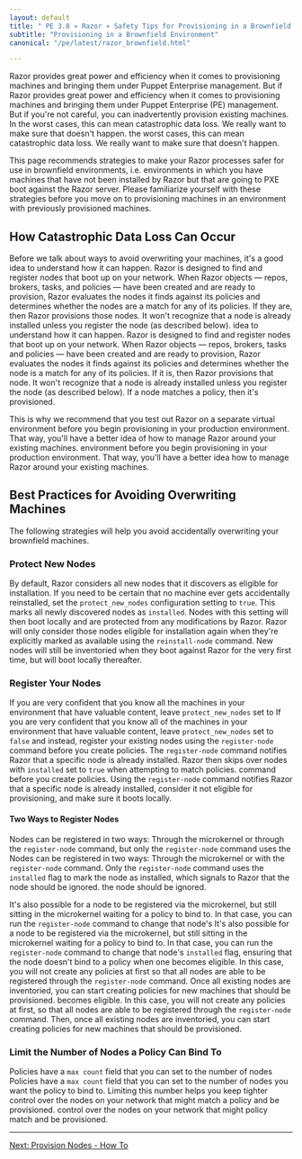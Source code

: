 ```yaml
---
layout: default
title: " PE 3.8 » Razor » Safety Tips for Provisioning in a Brownfield Environment"
subtitle: "Provisioning in a Brownfield Environment"
canonical: "/pe/latest/razor_brownfield.html"

---
```


Razor provides great power and efficiency when it comes to provisioning
machines and bringing them under Puppet Enterprise management. But if
Razor provides great power and efficiency when it comes to provisioning machines and bringing them under Puppet Enterprise (PE) management. But if you're not careful, you can inadvertently provision existing machines. In the worst cases, this can mean catastrophic data loss. We really want to make sure that doesn't happen.
the worst cases, this can mean catastrophic data loss. We really want to
make sure that doesn't happen.

This page recommends strategies to make your Razor processes safer for use
in brownfield environments, i.e. environments in which you have machines
that have not been installed by Razor but that are going to PXE boot
against the Razor server. Please familiarize yourself with these strategies
before you move on to provisioning machines in an environment with
previously provisioned machines.

## How Catastrophic Data Loss Can Occur

Before we talk about ways to avoid overwriting your machines, it's a good idea to understand how it can happen. Razor is designed to find and register nodes that boot up on your network. When Razor objects &#8212; repos, brokers, tasks, and policies &#8212; have been created and are ready to provision, Razor evaluates the nodes it finds against its policies and determines whether the nodes are a match for any of its policies. If they are, then Razor provisions those nodes. It won't recognize that a node is already installed unless you register the node (as described below). 
idea to understand how it can happen. Razor is designed to find and
register nodes that boot up on your network. When Razor objects &#8212;
repos, brokers, tasks and policies &#8212; have been created and are ready
to provision, Razor evaluates the nodes it finds against its policies and
determines whether the node is a match for any of its policies. If it is,
then Razor provisions that node. It won't recognize that a node is already
installed unless you register the node (as described below). If a node
matches a policy, then it's provisioned.

This is why we recommend that you test out Razor on a separate virtual environment before you begin provisioning in your production environment. That way, you'll have a better idea of how to manage Razor around your existing machines.
environment before you begin provisioning in your production
environment. That way, you'll have a better idea how to manage Razor around
your existing machines.

## Best Practices for Avoiding Overwriting Machines

The following strategies will help you avoid accidentally overwriting your
brownfield machines.

### Protect New Nodes

By default, Razor considers all new nodes that it discovers as eligible for
installation. If you need to be certain that no machine ever gets
accidentally reinstalled, set the `protect_new_nodes` configuration setting
to `true`. This marks all newly discovered nodes as `installed`. Nodes with
this setting will then boot locally and are protected from any
modifications by Razor. Razor will only consider those nodes eligible for
installation again when they're explicitly marked as available using the
`reinstall-node` command. New nodes will still be inventoried when they
boot against Razor for the very first time, but will boot locally
thereafter.

### Register Your Nodes

If you are very confident that you know all the machines in your
environment that have valuable content, leave `protect_new_nodes` set to
If you are very confident that you know all of the machines in your environment that have valuable content, leave `protect_new_nodes` set to `false` and instead, register your existing nodes using the `register-node` command before you create policies. The `register-node` command notifies Razor that a specific node is already installed. Razor then skips over nodes with `installed` set to `true` when attempting to match policies.
command before you create policies. Using the `register-node` command
notifies Razor that a specific node is already installed, consider it not
eligible for provisioning, and make sure it boots locally.

#### Two Ways to Register Nodes

Nodes can be registered in two ways: Through the microkernel or through the
`register-node` command, but only the `register-node` command uses the
Nodes can be registered in two ways: Through the microkernel or with the `register-node` command. Only the `register-node` command uses the `installed` flag to mark the node as installed, which signals to Razor that the node should be ignored.
the node should be ignored.

It's also possible for a node to be registered via the microkernel, but
still sitting in the microkernel waiting for a policy to bind to. In that
case, you can run the `register-node` command to change that node's
It's also possible for a node to be registered via the microkernel, but still sitting in the microkernel waiting for a policy to bind to. In that case, you can run the `register-node` command to change that node's `installed` flag, ensuring that the node doesn't bind to a policy when one becomes eligible. In this case, you will not create any policies at first so that all nodes are able to be registered through the `register-node` command. Once all existing nodes are inventoried, you can start creating policies for new machines that should be provisioned.
becomes eligible. In this case, you will not create any policies at first,
so that all nodes are able to be registered through the `register-node`
command. Then, once all existing nodes are inventoried, you can start
creating policies for new machines that should be provisioned.

### Limit the Number of Nodes a Policy Can Bind To

Policies have a `max count` field that you can set to the number of nodes
Policies have a `max count` field that you can set to the number of nodes you want the policy to bind to. Limiting this number helps you keep tighter control over the nodes on your network that might match a policy and be provisioned.
control over the nodes on your network that might policy match and be
provisioned.

* * *


[Next: Provision Nodes - How To](./razor_using.html)
